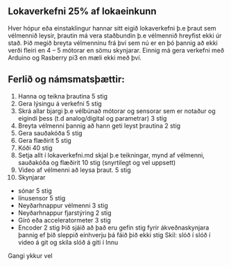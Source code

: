 ## Lokaverkefni 25% af lokaeinkunn
Hver hópur eða einstaklingur hannar sitt eigið lokaverkefni þ.e þraut sem vélmennið leysir, þrautin má vera staðbundin  þ.e vélmennið hreyfist ekki úr stað.  Þið megið  breyta vélmenninu frá því sem nú er en þó þannig að ekki verði fleiri en 4 – 5 mótorar en sömu skynjarar. Einnig má gera verkefni með Arduino og Rasberry pi3 en mæli ekki með því.
## Ferlið og námsmatsþættir:
1. Hanna og teikna þrautina 5 stig
1. Gera lýsingu á verkefni 5 stig
1. Skrá allar bjargi þ.e vélbúnað mótorar og sensorar sem er notaður  og eigindi þess (t.d analog/digital og parametrar) 3 stig
1. Breyta vélmenni þannig að hann geti leyst þrautina 2 stig
1. Gera sauðakóða 5 stig
1. Gera flæðirit 5 stig
1. Kóði 40 stig
1. Setja  allt í lokaverkefni.md skjal þ.e teikningar, mynd af vélmenni, sauðakóða og flæðirit 10 stig (snyrtilegt og vel uppsett)
1. Video af vélmenni að leysa þraut. 5 stig
1. Skynjarar
 * sónar 5 stig
 * línusensor 5 stig
 * Neyðarhnappur vélmenni 3 stig
 * Neyðarhnappur fjarstýring 2 stig
 * Gíró eða acceleratormeter 3 stig
 * Encoder 2 stig
Þið sjáið að það eru gefin stig fyrir ákveðnaskynjara þannig ef þið sleppið einhverju þá fáið þið ekki stig
Skil: slóð í slóð í video á git og skila slóð á giti í Innu

Gangi ykkur vel
